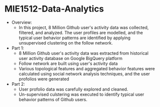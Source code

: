 # MIE1512-Data-Analytics
- Overview:
  - In this project, 8 Million Github user's activity data was collected, filtered, and analyzed. The user profiles are modelled, and the typical user behavior patterns are identified by applying unsupervised clustering on the follow network.
- Part 1:
  - 8 Million Github user's activity data was extracted from historical user activity database on Google BigQuery platform
  - Follow network are built using user's activity data
  - Various topological features and aggregated behavior features were calculated using social network analysis techniques, and the user profolios were generated
- Part 2:
  - User profolio data was carefully explored and cleaned.
  - Un-supervised culstering was executed to identify typical user behavior patterns of Github users.
